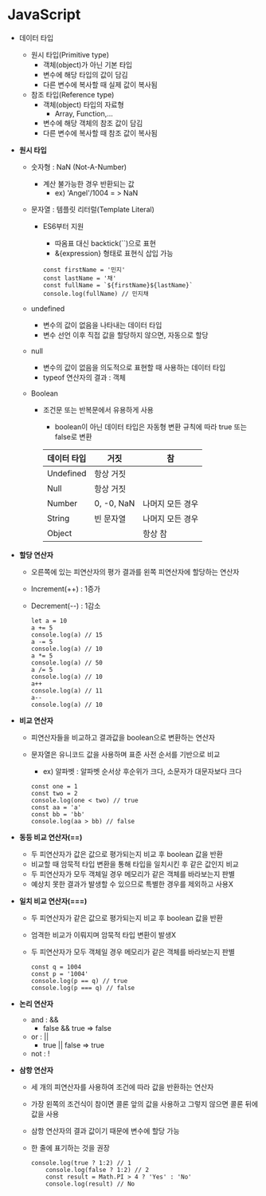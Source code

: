 # JavaScript



- 데이터 타입

  - 원시 타입(Primitive type)
    - 객체(object)가 아닌 기본 타입
    - 변수에 해당 타입의 값이 담김
    - 다른 변수에 복사할 때 실제 값이 복사됨
  - 참조 타입(Reference type)
    - 객체(object) 타입의 자료형
      - Array, Function,...
    - 변수에 해당 객체의 참조 값이 담김
    - 다른 변수에 복사할 때 참조 값이 복사됨

  

- **원시 타입**

  - 숫자형 : NaN (Not-A-Number)
    - 계산 불가능한 경우 반환되는 값
      - ex) 'Angel'/1004 = > NaN

  - 문자열 : 템플릿 리터럴(Template Literal)

    - ES6부터 지원

      - 따옴표 대신 backtick(``)으로 표현
      - &{expression} 형태로 표현식 삽입 가능

      ```
      const firstName = '민지'
      const lastName = '채'
      const fullName = `${firstName}${lastName}`
      console.log(fullName) // 민지채
      ```

  - undefined

    - 변수의 값이 없음을 나타내는 데이터 타입
    - 변수 선언 이후 직접 값을 할당하지 않으면, 자동으로 할당

  - null

    - 변수의 값이 없음을 의도적으로 표현할 때 사용하는 데이터 타입
    - typeof 연산자의 결과 : 객체

  - Boolean

    - 조건문 또는 반복문에서 유용하게 사용

      - boolean이 아닌 데이터 타입은 자동형 변환 규칙에 따라 true 또는 false로 변환

      | 데이터 타입 | 거짓       | 참               |
      | ----------- | ---------- | ---------------- |
      | Undefined   | 항상 거짓  |                  |
      | Null        | 항상 거짓  |                  |
      | Number      | 0, -0, NaN | 나머지 모든 경우 |
      | String      | 빈 문자열  | 나머지 모든 경우 |
      | Object      |            | 항상 참          |

      

- **할당 연산자**

  - 오른쪽에 있는 피연산자의 평가 결과를 왼쪽 피연산자에 할당하는 연산자

  - Increment(++) : 1증가

  - Decrement(--) : 1감소

    ```
    let a = 10
    a += 5
    console.log(a) // 15
    a -= 5
    console.log(a) // 10
    a *= 5
    console.log(a) // 50
    a /= 5
    console.log(a) // 10
    a++
    console.log(a) // 11
    a--
    console.log(a) // 10
    ```



- **비교 연산자**

  - 피연산자들을 비교하고 결과값을 boolean으로 변환하는 연산자

  - 문자열은 유니코드 값을 사용하며 표준 사전 순서를 기반으로 비교

    - ex) 알파벳 : 알파벳 순서상 후순위가 크다, 소문자가 대문자보다 크다

    ```
    const one = 1
    const two = 2
    console.log(one < two) // true
    const aa = 'a'
    const bb = 'bb'
    console.log(aa > bb) // false
    ```

    

- **동등 비교 연산자(==)**

  - 두 피연산자가 값은 값으로 평가되는지 비교 후 boolean 값을 반환
  - 비교할 때 암묵적 타입 변환을 통해 타입을 일치시킨 후 같은 값인지 비교
  - 두 피연산자가 모두 객체일 경우 메모리가 같은 객체를 바라보는지 판별
  - 예상치 못한 결과가 발생할 수 있으므로 특별한 경우를 제외하고 사용X

  

- **일치 비교 연산자(===)**

  - 두 피연산자가 같은 값으로 평가되는지 비교 후 boolean 값을 반환

  - 엄격한 비교가 이뤄지며 암묵적 타입 변환이 발생X

  - 두 피연산자가 모두 객체일 경우 메모리가 같은 객체를 바라보는지 판별

    ```
    const q = 1004
    const p = '1004'
    console.log(p == q) // true 
    console.log(p === q) // false
    ```

    

- **논리 연산자**
  - and : &&
    - false && true => false
  - or : ||
    - true || false => true
  - not : !



- **삼항 연산자**

  - 세 개의 피연산자를 사용하여 조건에 따라 값을 반환하는 연산자

  - 가장 왼쪽의 조건식이 참이면 콜론 앞의 값을 사용하고 그렇지 않으면 콜론 뒤에 값을 사용

  - 삼항 연산자의 결과 값이기 때문에 변수에 할당 가능

  - 한 줄에 표기하는 것을 권장

    ```
    console.log(true ? 1:2) // 1
        console.log(false ? 1:2) // 2
        const result = Math.PI > 4 ? 'Yes' : 'No'
        console.log(result) // No
    ```

    